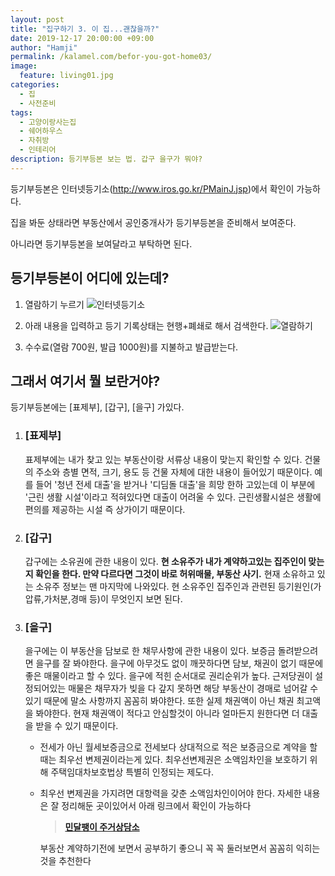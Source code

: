 ```yaml
---
layout: post
title: "집구하기 3. 이 집...괜찮을까?"
date: 2019-12-17 20:00:00 +09:00
author: "Hamji"
permalink: /kalamel.com/befor-you-got-home03/
image: 
  feature: living01.jpg
categories:
  - 집
  - 사전준비
tags:
  - 고양이랑사는집
  - 쉐어하우스
  - 자취방
  - 인테리어
description: 등기부등본 보는 법. 갑구 을구가 뭐야?
---
```


등기부등본은 인터넷등기소(http://www.iros.go.kr/PMainJ.jsp)에서 확인이 가능하다.

집을 봐둔 상태라면 부동산에서 공인중개사가 등기부등본을 준비해서 보여준다.

아니라면 등기부등본을 보여달라고 부탁하면 된다.

## 등기부등본이 어디에 있는데?

1. 열람하기 누르기
  ![인터넷등기소](/img/02/2019-12-23-02-28-25.png)

2. 아래 내용을 입력하고 등기 기록상태는 현행+폐쇄로 해서 검색한다.
  ![열람하기](/img/02/2019-12-23-02-29-05.png)

3. 수수료(열람 700원, 발급 1000원)를 지불하고 발급받는다.

## 그래서 여기서 뭘 보란거야?

등기부등본에는 [표제부], [갑구], [을구] 가있다.

1. ### [표제부]

   표제부에는 내가 찾고 있는 부동산이랑 서류상 내용이 맞는지 확인할 수 있다. 건물의 주소와 층별 면적, 크기, 용도 등 건물 자체에 대한 내용이 들어있기 때문이다. 예를 들어 '청년 전세 대출'을 받거나 '디딤돌 대출'을 희망 한하 고있는데 이 부분에 '근린 생활 시설'이라고 적혀있다면 대출이 어려울 수 있다. 근린생활시설은 생활에 편의를 제공하는 시설 즉 상가이기 때문이다.

2. ### [갑구]

   갑구에는 소유권에 관한 내용이 있다. **현 소유주가 내가 계약하고있는 집주인이 맞는지 확인을 한다. 만약 다르다면 그것이 바로 허위매물, 부동산 사기.** 현재 소유하고 있는 소유주 정보는 맨 마지막에 나와있다. 현 소유주인 집주인과 관련된 등기원인(가압류,가처분,경매 등)이 무엇인지 보면 된다.

3. ### [을구]

   을구에는 이 부동산을 담보로 한 채무사항에 관한 내용이 있다. 보증금 돌려받으려면 을구를 잘 봐야한다. 을구에 아무것도 없이 깨끗하다면 담보, 채권이 없기 때문에 좋은 매물이라고 할 수 있다. 을구에 적힌 순서대로 권리순위가 높다. 근저당권이 설정되어있는 매물은 채무자가 빚을 다 갚지 못하면 해당 부동산이 경매로 넘어갈 수 있기 때문에 말소 사항까지 꼼꼼히 봐야한다. 또한 실제 채권액이 아닌 채권 최고액을 봐야한다. 현재 채권액이 적다고 안심할것이 아니라 얼마든지 원한다면 더 대출을 받을 수 있기 때문이다.

   - 전세가 아닌 월세보증금으로 전세보다 상대적으로 적은 보증금으로 계약을 할 때는 최우선 변제권이라는게 있다. 최우선변제권은 소액임차인을 보호하기 위해 주택임대차보호법상 특별히 인정되는 제도다.

   - 최우선 변제권을 가지려면 대항력을 갖춘 소액임차인이어야 한다. 자세한 내용은 잘 정리해둔 곳이있어서 아래 링크에서 확인이 가능하다

     > [**민달팽이 주거상담소**](https://minsnailunion.net/consultlist)

     부동산 계약하기전에 보면서 공부하기 좋으니 꼭 꼭 둘러보면서 꼼꼼히 익히는것을 추천한다